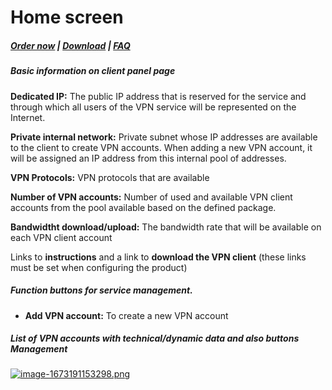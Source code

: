 # Home screen

#####  [Order now](https://panel.puqcloud.com/index.php?rp=/store/whmcs-module-wireguard-business-vpn) | [Download](https://download.puqcloud.com/WHMCS/servers/PUQ_WHMCS-WireGuard-Business-VPN/) | [FAQ](https://faq.puqcloud.com/)

##### Basic information on client panel page

**Dedicated IP:** The public IP address that is reserved for the service and through which all users of the VPN service will be represented on the Internet.  
  
**Private internal network:** Private subnet whose IP addresses are available to the client to create VPN accounts. When adding a new VPN account, it will be assigned an IP address from this internal pool of addresses.  
  
**VPN Protocols:** VPN protocols that are available  
  
**Number of VPN accounts:** Number of used and available VPN client accounts from the pool available based on the defined package.  
  
**Bandwidtht download/upload:** The bandwidth rate that will be available on each VPN client account

Links to **instructions** and a link to **download the VPN client** (these links must be set when configuring the product)

##### Function buttons for service management.

- **Add VPN account:** To create a new VPN account

##### List of VPN accounts with technical/dynamic data and also buttons **Management**

[![image-1673191153298.png](https://doc.puq.info/uploads/images/gallery/2023-01/scaled-1680-/image-1673191153298.png)](https://doc.puq.info/uploads/images/gallery/2023-01/image-1673191153298.png)